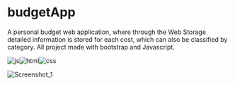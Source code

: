 # budgetApp
A personal budget web application, where through the Web Storage detailed information is stored for each cost, which can also be classified by category. All project made with bootstrap and Javascript.

![js](https://img.shields.io/badge/javascript-%23323330.svg?style=for-the-badge&logo=javascript&logoColor=%23F7DF1E)![html](https://img.shields.io/badge/html5-%23E34F26.svg?style=for-the-badge&logo=html5&logoColor=white)![css](https://img.shields.io/badge/css3-%231572B6.svg?style=for-the-badge&logo=css3&logoColor=white)

![Screenshot_1](https://user-images.githubusercontent.com/77704994/123565863-9c290e00-d794-11eb-9a58-0b5ccbe0d195.png)
